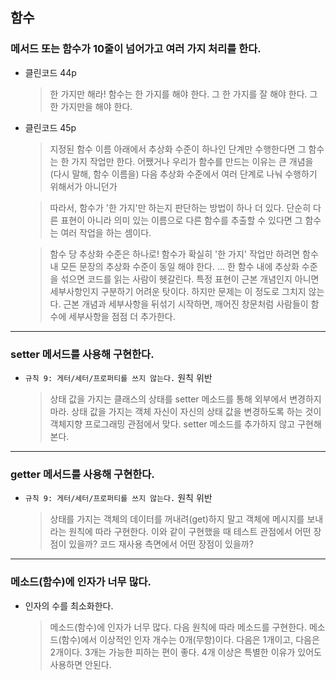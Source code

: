## 함수

### 메서드 또는 함수가 10줄이 넘어가고 여러 가지 처리를 한다.
- 클린코드 44p
    > 한 가지만 해라!
      함수는 한 가지를 해야 한다. 그 한 가지를 잘 해야 한다. 그 한 가지만을 해야 한다.
- 클린코드 45p
    > 지정된 함수 이름 아래에서 추상화 수준이 하나인 단계만 수행한다면 그 함수는 한 가지 작업만 한다.
      어쨌거나 우리가 함수를 만드는 이유는 큰 개념을 (다시 말해, 함수 이름을) 다음 추상화 수준에서 여러 단계로 나눠 수행하기 위해서가 아니던가

    > 따라서, 함수가 '한 가지'만 하는지 판단하는 방법이 하나 더 있다.
      단순히 다른 표현이 아니라 의미 있는 이름으로 다른 함수를 추출할 수 있다면 그 함수는 여러 작업을 하는 셈이다.

    > 함수 당 추상화 수준은 하나로!
      함수가 확실히 '한 가지' 작업만 하려면 함수 내 모든 문장의 추상화 수준이 동일 해야 한다.
      ...
      한 함수 내에 추상화 수준을 섞으면 코드를 읽는 사람이 헷갈린다.
      특정 표현이 근본 개념인지 아니면 세부사항인지 구분하기 어려운 탓이다.
      하지만 문제는 이 정도로 그치지 않는다.
      근본 개념과 세부사항을 뒤섞기 시작하면, 깨어진 창문처럼 사람들이 함수에 세부사항을 점점 더 추가한다.

---
### setter 메서드를 사용해 구현한다.
- `규칙 9: 게터/세터/프로퍼티를 쓰지 않는다.` 원칙 위반
    > 상태 값을 가지는 클래스의 상태를 setter 메소드를 통해 외부에서 변경하지 마라.
      상태 값을 가지는 객체 자신이 자신의 상태 값을 변경하도록 하는 것이 객체지향 프로그래밍 관점에서 맞다.
      setter 메소드를 추가하지 않고 구현해 본다.

---
### getter 메서드를 사용해 구현한다.
- `규칙 9: 게터/세터/프로퍼티를 쓰지 않는다.` 원칙 위반
    > 상태를 가지는 객체의 데이터를 꺼내려(get)하지 말고 객체에 메시지를 보내라는 원칙에 따라 구현한다.
      이와 같이 구현했을 때 테스트 관점에서 어떤 장점이 있을까? 
      코드 재사용 측면에서 어떤 장점이 있을까?

---
### 메소드(함수)에 인자가 너무 많다.
- 인자의 수를 최소화한다.
    > 메소드(함수)에 인자가 너무 많다. 다음 원칙에 따라 메소드를 구현한다.
      메소드(함수)에서 이상적인 인자 개수는 0개(무항)이다. 다음은 1개이고, 다음은 2개이다.
      3개는 가능한 피하는 편이 좋다. 4개 이상은 특별한 이유가 있어도 사용하면 안된다.
